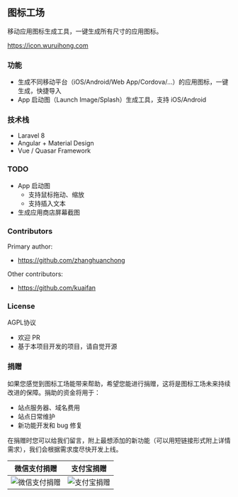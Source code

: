 ## 图标工场

移动应用图标生成工具，一键生成所有尺寸的应用图标。

https://icon.wuruihong.com

### 功能

* 生成不同移动平台（iOS/Android/Web App/Cordova/...）的应用图标，一键生成，快捷导入
* App 启动图（Launch Image/Splash）生成工具，支持 iOS/Android

### 技术栈

* Laravel 8
* Angular + Material Design
* Vue / Quasar Framework

### TODO

* App 启动图
  * 支持鼠标拖动、缩放
  * 支持插入文本
* 生成应用商店屏幕截图

### Contributors

Primary author:
* https://github.com/zhanghuanchong

Other contributors:
* https://github.com/kuaifan

### License

AGPL协议

* 欢迎 PR
* 基于本项目开发的项目，请自觉开源

### 捐赠

如果您感觉到图标工场能带来帮助，希望您能进行捐赠，这将是图标工场未来持续改进的保障。捐助的资金将用于：
        
* 站点服务器、域名费用
* 站点日常维护
* 新功能开发和 bug 修复

在捐赠时您可以给我们留言，附上最想添加的新功能（可以用短链接形式附上详情需求），我们会根据需求度尽快开发上线。



| 微信支付捐赠 | 支付宝捐赠 |
|---| --- |
|![微信支付捐赠](public/img/WeChatPay_sm.png)  | ![支付宝捐赠](public/img/AliPay_sm.png) |
